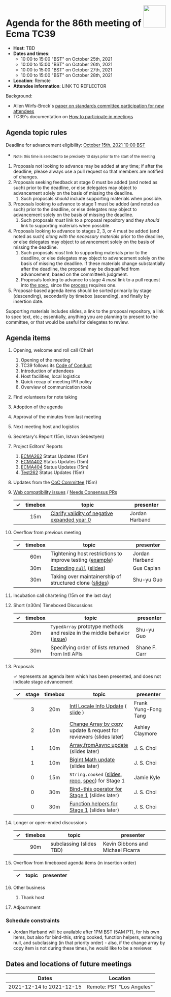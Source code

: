 
<img src="../images/Ecma_RVB-003.jpg" align="right" height="70" alt="" />

# Agenda for the 86th meeting of Ecma TC39

- **Host**: TBD
- **Dates and times**:
  - 10:00 to 15:00 "BST" on October 25th, 2021
  - 10:00 to 15:00 "BST" on October 26th, 2021
  - 10:00 to 15:00 "BST" on October 27th, 2021
  - 10:00 to 15:00 "BST" on October 28th, 2021
- **Location**: Remote
- **Attendee information**: LINK TO REFLECTOR

Background:
- Allen Wirfs-Brock's [paper on standards committee participation for new attendees](http://wirfs-brock.com/allen/files/papers/standpats-asianplop2016.pdf)
- TC39's documentation on [How to participate in meetings](https://github.com/tc39/how-we-work/blob/master/how-to-participate-in-meetings.md)

## Agenda topic rules

Deadline for advancement eligibility: [October 15th, 2021 10:00 BST](https://www.timeanddate.com/countdown/generic?p0=1440&iso=20211015T09&msg=TC39%20Submission%20deadline)
  - <sub>Note: this time is selected to be precisely 10 days prior to the start of the meeting</sub>

1. Proposals not looking to advance may be added at any time; if after the deadline, please always use a pull request so that members are notified of changes.
1. Proposals seeking feedback at stage 0 must be added (and noted as such) prior to the deadline, or else delegates may object to advancement solely on the basis of missing the deadline.
    1. Such proposals *should* include supporting materials when possible.
1. Proposals looking to advance to stage 1 must be added (and noted as such) prior to the deadline, or else delegates may object to advancement solely on the basis of missing the deadline.
    1. Such proposals *must* link to a proposal repository and they *should* link to supporting materials when possible.
1. Proposals looking to advance to stages 2, 3, or 4 must be added (and noted as such) *along with the necessary materials* prior to the deadline, or else delegates may object to advancement solely on the basis of missing the deadline.
    1. Such proposals *must* link to supporting materials prior to the deadline, or else delegates may object to advancement solely on the basis of missing the deadline. If these materials change substantially after the deadline, the proposal may be disqualified from advancement, based on the committee’s judgment.
    1. Proposals looking to advance to stage 4 *must* link to a pull request into [the spec](https://github.com/tc39/ecma262), since the [process](https://tc39.github.io/process-document/) requires one.
1. Proposal-based agenda items should be sorted primarily by stage (descending), secondarily by timebox (ascending), and finally by insertion date.

Supporting materials includes slides, a link to the proposal repository, a link to spec text, etc.; essentially, anything you are planning to present to the committee, or that would be useful for delegates to review.

## Agenda items

1. Opening, welcome and roll call (Chair)
    1. Opening of the meeting
    1. TC39 follows its [Code of Conduct](https://tc39.github.io/code-of-conduct/)
    1. Introduction of attendees
    1. Host facilities, local logistics
    1. Quick recap of meeting IPR policy
    1. Overview of communication tools
1. Find volunteers for note taking
1. Adoption of the agenda
1. Approval of the minutes from last meeting
1. Next meeting host and logistics
1. Secretary's Report (15m, Istvan Sebestyen)
1. Project Editors’ Reports
    1. [ECMA262](https://github.com/tc39/ecma262) Status Updates (15m)
    1. [ECMA402](https://github.com/tc39/ecma402) Status Updates (15m)
    1. [ECMA404](https://www.ecma-international.org/publications/standards/Ecma-404.htm) Status Updates (15m)
    1. [Test262](https://github.com/tc39/test262) Status Updates (15m)
1. Updates from the [CoC Committee](https://tc39.es/code-of-conduct/#code-of-conduct-committee) (15m)
1. [Web compatibility issues](https://github.com/tc39/ecma262/issues?utf8=✓&q=is%3Aopen+label%3A%22web+reality%22+is%3Aissue) / [Needs Consensus PRs](https://github.com/tc39/ecma262/pulls?q=is%3Apr+is%3Aopen+label%3A%22needs+consensus%22)

    | ✓ | timebox | topic | presenter |
    |:-:|:-------:|-------|-----------|
    |   | 15m     | [Clarify validity of negative expanded year 0](https://github.com/tc39/ecma262/pull/2550) | Jordan Harband |

1. Overflow from previous meeting

    | ✓ | timebox | topic | presenter |
    |:-:|:-------:|-------|-----------|
    |   | 60m     | Tightening host restrictions to improve testing ([example](https://github.com/tc39/test262/pull/3054#issuecomment-882741949)) | Jordan Harband |
    |   | 30m     | [Extending `null`](https://github.com/tc39/ecma262/pull/1321) ([slides](https://docs.google.com/presentation/d/1WPB6bPIoCYnD1YPlhcvcuxiGev8aMLCq-bLN2qWadFk/edit?usp=sharing)) | Gus Caplan |
    |   | 30m     | Taking over maintainership of structured clone ([slides](https://docs.google.com/presentation/d/14PNcWgkd3Ik61b0Fv9qFISfjUfGz4ZThCkyC-XTTC_8/edit?usp=sharing)) | Shu-yu Guo |

1. Incubation call chartering (15m on the last day)

1. Short (&le;30m) Timeboxed Discussions

    | ✓ | timebox | topic | presenter |
    |:-:|:-------:|-------|-----------|
    |   | 20m | `TypedArray` prototype methods and resize in the middle behavior ([issue](https://github.com/tc39/proposal-resizablearraybuffer/pull/75)) | Shu-yu Guo |
    |   | 30m | Specifying order of lists returned from Intl APIs | Shane F. Carr |

1. Proposals

    ✓ represents an agenda item which has been presented, and does not indicate stage advancement

    | ✓ | stage | timebox | topic | presenter |
    |:-:|:-----:|:-------:|-------|-----------|
    |   | 3   | 20m | [Intl Locale Info Update](https://github.com/tc39/proposal-intl-locale-info) ( [slide](https://docs.google.com/presentation/d/1-Jhck0M2zhkiWsSxTX_bTik7e5072Xw87f_KOVSbfs0/edit#slide=id.gebadbe15e5_0_53) )   | Frank Yung-Fong Tang |
    |   | 2   | 10m | [Change Array by copy](https://github.com/tc39/proposal-change-array-by-copy) update & request for reviewers (slides later) | Ashley Claymore |
    |   | 1   | 10m | [Array.fromAsync update](https://github.com/js-choi/proposal-array-from-async) (slides later) | J. S. Choi |
    |   | 1   | 10m | [BigInt Math update](https://github.com/tc39/proposal-bigint-math) (slides later) | J. S. Choi |
    |   | 0   | 15m | `String.cooked` ([slides](https://docs.google.com/presentation/d/1Au8FP1xTuXb52d6kG1fxX5Cxl3J-02h3FAaq8tMEtn8/edit?usp=sharing), [repo](https://github.com/bathos/proposal-string-cooked), [spec](https://bathos.github.io/proposal-string-cooked/)) for Stage 1 | Jamie Kyle |
    |   | 0   | 30m | [Bind-this operator for Stage 1](https://github.com/js-choi/proposal-bind-this) (slides later) | J. S. Choi |
    |   | 0   | 30m | [Function helpers for Stage 1](https://github.com/js-choi/proposal-function-helpers) (slides later) | J. S. Choi |

1. Longer or open-ended discussions

    | ✓ | timebox | topic | presenter |
    |:-:|:-------:|-------|-----------|
    |   | 90m | subclassing (slides TBD) | Kevin Gibbons and Michael Ficarra |

1. Overflow from timeboxed agenda items (in insertion order)

    | ✓ | topic | presenter |
    |:-:|-------|-----------|

1. Other business
    1. Thank host
1. Adjournment

### Schedule constraints

<!-- Be specific! Provide a full name, date and time range that they will or will not be available, and which sessions they are trying to prioritize. Satisfaction not guaranteed, but more information is useful. Conflicting constraints honored on a first-come, first served basis. -->
 - Jordan Harband will be available after 1PM BST (5AM PT), for his own items, but also for bind-this, string.cooked, function helpers, extending null, and subclassing (in that priority order) - also, if the change array by copy item is not during these times, he would like to be a reviewer.

## Dates and locations of future meetings

| Dates                    | Location                       |
|--------------------------|--------------------------------|
| 2021-12-14 to 2021-12-15 | Remote: PST "Los Angeles"      |
